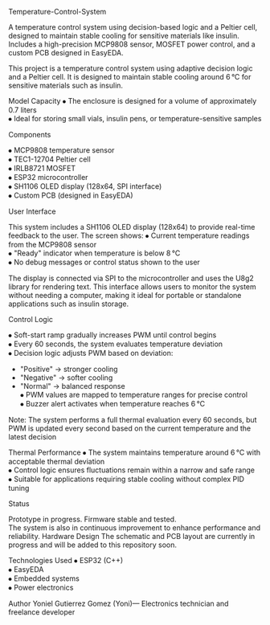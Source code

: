 Temperature-Control-System



A temperature control system using decision-based logic and a Peltier cell, designed to maintain stable cooling for sensitive materials like insulin. Includes a high-precision MCP9808 sensor, MOSFET power control, and a custom PCB designed in EasyEDA.

This project is a temperature control system using adaptive decision logic and a Peltier cell. It is designed to maintain stable cooling around 6 °C for sensitive materials such as insulin.



Model Capacity
⦁ The enclosure is designed for a volume of approximately 0.7 liters  
⦁ Ideal for storing small vials, insulin pens, or temperature-sensitive samples



Components


⦁ MCP9808 temperature sensor  
⦁ TEC1-12704 Peltier cell  
⦁ IRLB8721 MOSFET  
⦁ ESP32 microcontroller  
⦁ SH1106 OLED display (128x64, SPI interface)  
⦁ Custom PCB (designed in EasyEDA)



User Interface


This system includes a SH1106 OLED display (128x64) to provide real-time feedback to the user. The screen shows:
⦁ Current temperature readings from the MCP9808 sensor  
⦁ "Ready" indicator when temperature is below 8 °C  
⦁ No debug messages or control status shown to the user



The display is connected via SPI to the microcontroller and uses the U8g2 library for rendering text. This interface allows users to monitor the system without needing a computer, making it ideal for portable or standalone applications such as insulin storage.

Control Logic


⦁ Soft-start ramp gradually increases PWM until control begins  
⦁ Every 60 seconds, the system evaluates temperature deviation  
⦁ Decision logic adjusts PWM based on deviation:

* "Positive" → stronger cooling
* "Negative" → softer cooling
* "Normal" → balanced response  
  ⦁ PWM values are mapped to temperature ranges for precise control  
  ⦁ Buzzer alert activates when temperature reaches 6 °C



Note: The system performs a full thermal evaluation every 60 seconds, but PWM is updated every second based on the current temperature and the latest decision



Thermal Performance
⦁ The system maintains temperature around 6 °C with acceptable thermal deviation  
⦁ Control logic ensures fluctuations remain within a narrow and safe range  
⦁ Suitable for applications requiring stable cooling without complex PID tuning

Status


Prototype in progress. Firmware stable and tested.  
The system is also in continuous improvement to enhance performance and reliability.
Hardware Design
The schematic and PCB layout are currently in progress and will be added to this repository soon.



Technologies Used
⦁ ESP32 (C++)  
⦁ EasyEDA  
⦁ Embedded systems  
⦁ Power electronics

Author
Yoniel Gutierrez Gomez (Yoni)— Electronics technician and freelance developer


